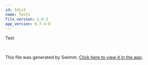 ```yaml
---
id: 1djs3
name: Test1
file_version: 1.0.2
app_version: 0.7.4-0
---
```


Test

<br/>

This file was generated by Swimm. [Click here to view it in the app](https://app.swimm.io/repos/Z2l0aHViJTNBJTNBc3RyaW5nLXNpbWlsYXJpdHkxJTNBJTNBbWl4ZWxsZW50/docs/1djs3).